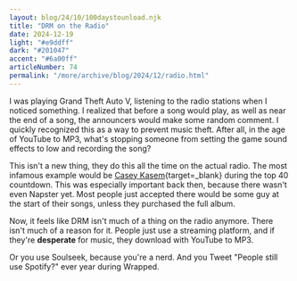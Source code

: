 ```yaml
---
layout: blog/24/10/100daystounload.njk
title: "DRM on the Radio"
date: 2024-12-19
light: "#e9ddff"
dark: "#201047"
accent: "#6a00ff"
articleNumber: 74
permalink: "/more/archive/blog/2024/12/radio.html"
---
```

I was playing Grand Theft Auto V, listening to the radio stations when I noticed something. I realized that before a song would play, as well as near the end of a song, the announcers would make some random comment. I quickly recognized this as a way to prevent music theft. After all, in the age of YouTube to MP3, what's stopping someone from setting the game sound effects to low and recording the song?

This isn't a new thing, they do this all the time on the actual radio. The most infamous example would be [Casey Kasem](https://www.youtube.com/playlist?list=PLSkGbr3IOqXxB0IZN38rmQEWc_sXnQozH){target=_blank} during the top 40 countdown. This was especially important back then, because there wasn't even Napster yet. Most people just accepted there would be some guy at the start of their songs, unless they purchased the full album.

Now, it feels like DRM isn't much of a thing on the radio anymore. There isn't much of a reason for it. People just use a streaming platform, and if they're **desperate** for music, they download with YouTube to MP3.

Or you use Soulseek, because you're a nerd. And you Tweet "People still use Spotify?" ever year during Wrapped.